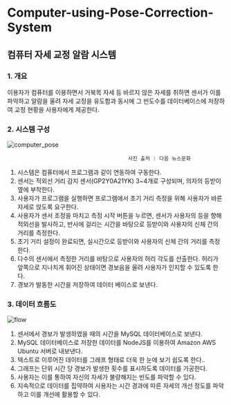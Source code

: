 # Computer-using-Pose-Correction-System

## 컴퓨터 자세 교정 알람 시스템

### 1. 개요
이용자가 컴퓨터를 이용하면서 거북목 자세 등 바르지 않은 자세를 취하면 센서가 이를 파악하고 알람을 울려 자세 교정을 유도함과 동시에 그 빈도수를 데이터베이스에 저장하여 교정 현황을 사용자에게 제공한다.

### 2. 시스템 구성

![computer_pose](https://user-images.githubusercontent.com/48283895/56093962-98897380-5f09-11e9-954c-5811e65fa1b5.jpg)

                                           사진 출처 : 다음 뉴스문화
 1) 시스템은 컴퓨터에서 프로그램과 같이 연동하여 구동한다.
 2) 센서는 적외선 거리 감지 센서(GP2Y0A21YK) 3~4개로 구성되며, 의자의 등받이 옆에 부착한다.
 3) 사용자가 프로그램을 실행하면 프로그램에서 초기 거리 측정을 위해 사용자가 바른 자세로 앉도록 요구한다.
 4) 사용자가 센서 조정을 마치고 측정 시작 버튼을 누르면, 센서가 사용자의 등을 향해 적외선을 발사하고, 반사에 걸리는 시간을 바탕으로 등받이와 사용자의 신체 간의 거리를 측정한다.
 5) 초기 거리 설정이 완료되면, 실시간으로 등받이와 사용자의 신체 간의 거리를 측정한다.
 6) 다수의 센서에서 측정한 거리를 바탕으로 사용자의 허리 각도를 산출한다. 허리가 앞쪽으로 지나치게 휘어진 상태이면 경보음을 울려 사용자가 인지할 수 있도록 한다.
 7) 경보가 발동한 시간을 저장하여 데이터 베이스로 보낸다.


### 3. 데이터 흐름도

![flow](https://user-images.githubusercontent.com/48283895/56093964-9b846400-5f09-11e9-9423-5fd6c811b4be.jpg) 

 1) 센서에서 경보가 발생하였을 때의 시간을 MySQL 데이터베이스로 보낸다.
 2) MySQL 데이터베이스로 저장한 데이터를 NodeJS를 이용하여 Amazon AWS Ubuntu 서버로 내보낸다.
 3) 텍스트로 이루어진 데이터를 그래프 형태로 더욱 한 눈에 보기 쉽도록 한다..
 4) 그래프는 단위 시간 당 경보가 발생한 횟수를 표시하도록 데이터를 가공한다.
 5) 사용자는 이를 통하여 자신의 자세가 불량해지는 빈도를 파악할 수 있다.
 6) 지속적으로 데이터를 집약하여 사용자는 시간 경과에 따른 자세의 개선 정도를 파악하고 이를 개선에 활용할 수 있다.
